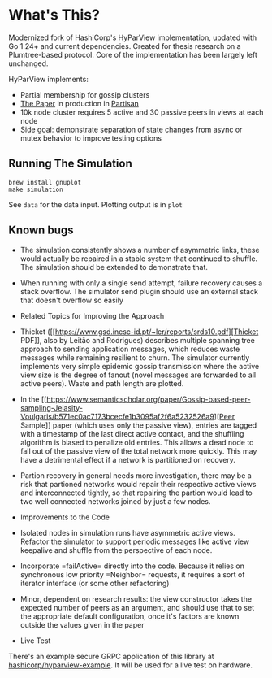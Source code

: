 # What's This?

Modernized fork of HashiCorp's HyParView implementation, updated with Go 1.24+ and current dependencies. Created for thesis research on a Plumtree-based protocol.
Core of the implementation has been largely left unchanged.

HyParView implements:
- Partial membership for gossip clusters
- [The Paper](https://www.semanticscholar.org/paper/HyParView%253A-A-Membership-Protocol-for-Reliable-Leit%C3%A3o-Pereira/a2562ede25e8ed2c7c1d888d72b625a526b3b25a) in production in [Partisan](http://partisan.cloud)
- 10k node cluster requires 5 active and 30 passive peers in views at
  each node
- Side goal: demonstrate separation of state changes from async or
  mutex behavior to improve testing options

## Running The Simulation

```
brew install gnuplot
make simulation
```

See `data` for the data input. Plotting output is in `plot`

## Known bugs

- The simulation consistently shows a number of asymmetric links,
  these would actually be repaired in a stable system that continued
  to shuffle. The simulation should be extended to demonstrate that.

- When running with only a single send attempt, failure recovery
  causes a stack overflow. The simulator send plugin should use an
  external stack that doesn't overflow so easily

* Related Topics for Improving the Approach

- Thicket ([[https://www.gsd.inesc-id.pt/~ler/reports/srds10.pdf][Thicket PDF]], also by Leitão and Rodrigues) describes
  multiple spanning tree approach to sending application messages,
  which reduces waste messages while remaining resilient to churn. The
  simulator currently implements very simple epidemic gossip
  transmission where the active view size is the degree of fanout
  (novel messages are forwarded to all active peers). Waste and path
  length are plotted.

- In the [[https://www.semanticscholar.org/paper/Gossip-based-peer-sampling-Jelasity-Voulgaris/b571ec0ac7173bcecfe1b3095af2f6a5232526a9][Peer Sample]] paper (which uses only the passive view), entries
  are tagged with a timestamp of the last direct active contact, and
  the shuffling algorithm is biased to penalize old entries. This
  allows a dead node to fall out of the passive view of the total
  network more quickly. This may have a detrimental effect if a
  network is partitioned on recovery.

- Partion recovery in general needs more investigation, there may be a
  risk that partioned networks would repair their respective active
  views and interconnected tightly, so that repairing the partion
  would lead to two well connected networks joined by just a few
  nodes.

* Improvements to the Code

- Isolated nodes in simulation runs have asymmetric active views.
  Refactor the simulator to support periodic messages like active view
  keepalive and shuffle from the perspective of each node.

- Incorporate =failActive= directly into the code. Because it relies
  on synchronous low priority =Neighbor= requests, it requires a sort
  of iterator interface (or some other refactoring)

- Minor, dependent on research results: the view constructor takes the
  expected number of peers as an argument, and should use that to set
  the appropriate default configuration, once it's factors are known
  outside the values given in the paper

* Live Test

There's an example secure GRPC application of this library at
[hashicorp/hyparview-example](https://github.com/hashicorp/hyparview-example). It will be used for a live test on hardware.
